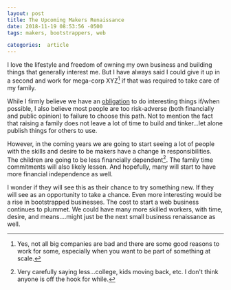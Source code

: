 ```yaml
---
layout: post
title: The Upcoming Makers Renaissance
date: 2018-11-19 08:53:56 -0500
tags: makers, bootstrappers, web

categories:  article
---
```


I love the lifestyle and freedom of owning my own business and building things that generally interest me. But I have always said I could give it up in a second and work for mega-corp XYZ[^1] if that was required to take care of my family.

While I firmly believe we have an [obligation](https://scottw.com/obligation) to do interesting things if/when possible, I also believe most people are too risk-adverse (both financially and public opinion) to failure to choose this path. Not to mention the fact that raising a family does not leave a lot of time to build and tinker...let alone publish things for others to use.

However, in the coming years we are going to start seeing a lot of people with the skills and desire to be makers have a change in responsibilities. The children are going to be less financially dependent[^2]. The family time commitments will also likely lessen. And hopefully, many will start to have more financial independence as well.

I wonder if they will see this as their chance to try something new. If they will see as an opportunity to take a chance. Even more interesting would be a rise in bootstrapped businesses. The cost to start a web business continues to plummet. We could have many more skilled workers, with time, desire, and means....might just be the next small business renaissance as well.


[^1]: Yes,  not all big companies are bad and there are some good reasons to work for some, especially when you want to be part of something at scale.
[^2]: Very carefully saying less...college, kids moving back, etc. I don't think anyone is off the hook for while.
